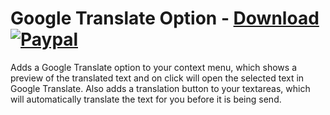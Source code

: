 # Google Translate Option - [Download](https://betterdiscord.net/ghdl?url=https://raw.githubusercontent.com/mwittrien/BetterDiscordAddons/master/Plugins/GoogleTranslateOption/GoogleTranslateOption.plugin.js) [![Paypal][paypal-badge]][paypal-link] 

[paypal-badge]: https://img.shields.io/badge/Paypal-Donate!-%2300457C.svg?logo=paypal&style=flat
[paypal-link]: https://paypal.me/MircoWittrien

Adds a Google Translate option to your context menu, which shows a preview of the translated text and on click will open the selected text in Google Translate. Also adds a translation button to your textareas, which will automatically translate the text for you before it is being send.

